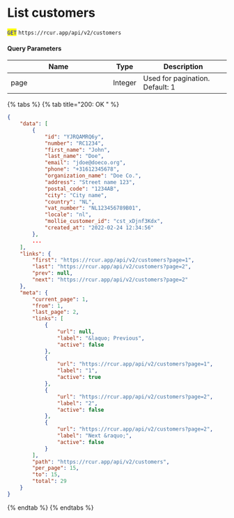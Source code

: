 # List customers

<mark style="color:blue;">`GET`</mark> `https://rcur.app/api/v2/customers`

#### Query Parameters

<table><thead><tr><th width="219">Name</th><th>Type</th><th>Description</th></tr></thead><tbody><tr><td>page</td><td>Integer</td><td>Used for pagination. Default: 1</td></tr></tbody></table>

{% tabs %}
{% tab title="200: OK " %}
```json
{
    "data": [
        {
            "id": "YJRQAMRQ6y",
            "number": "RC1234",
            "first_name": "John",
            "last_name": "Doe",
            "email": "jdoe@doeco.org",
            "phone": "+31612345678",
            "organization_name": "Doe Co.",
            "address": "Street name 123",
            "postal_code": "1234AB",
            "city": "City name",
            "country": "NL",
            "vat_number": "NL123456789B01",
            "locale": "nl",
            "mollie_customer_id": "cst_xDjnf3Kdx",
            "created_at": "2022-02-24 12:34:56"
        },
        ...
    ],
    "links": {
        "first": "https://rcur.app/api/v2/customers?page=1",
        "last": "https://rcur.app/api/v2/customers?page=2",
        "prev": null,
        "next": "https://rcur.app/api/v2/customers?page=2"
    },
    "meta": {
        "current_page": 1,
        "from": 1,
        "last_page": 2,
        "links": [
            {
                "url": null,
                "label": "&laquo; Previous",
                "active": false
            },
            {
                "url": "https://rcur.app/api/v2/customers?page=1",
                "label": "1",
                "active": true
            },
            {
                "url": "https://rcur.app/api/v2/customers?page=2",
                "label": "2",
                "active": false
            },
            {
                "url": "https://rcur.app/api/v2/customers?page=2",
                "label": "Next &raquo;",
                "active": false
            }
        ],
        "path": "https://rcur.app/api/v2/customers",
        "per_page": 15,
        "to": 15,
        "total": 29
    }
}
```
{% endtab %}
{% endtabs %}

